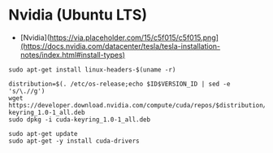 # Nvidia (Ubuntu LTS)

- [Nvidia](https://via.placeholder.com/15/c5f015/c5f015.png](https://docs.nvidia.com/datacenter/tesla/tesla-installation-notes/index.html#install-types) 
```
sudo apt-get install linux-headers-$(uname -r)
```
```
distribution=$(. /etc/os-release;echo $ID$VERSION_ID | sed -e 's/\.//g')
wget https://developer.download.nvidia.com/compute/cuda/repos/$distribution/x86_64/cuda-keyring_1.0-1_all.deb
sudo dpkg -i cuda-keyring_1.0-1_all.deb
```
```
sudo apt-get update
sudo apt-get -y install cuda-drivers
```
